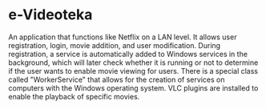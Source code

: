 # e-Videoteka
An application that functions like Netflix on a LAN level.
It allows user registration, login, movie addition, and user modification. During registration, a service is automatically added to Windows services in the background, which will later check whether it is running or not to determine if the user wants to enable movie viewing for users.
There is a special class called "WorkerService" that allows for the creation of services on computers with the Windows operating system. VLC plugins are installed to enable the playback of specific movies.
